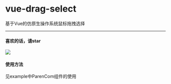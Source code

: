 # vue-drag-select
基于Vue的仿原生操作系统鼠标拖拽选择

----------
#### 喜欢的话，请star ####




![](https://github.com/singmeToSE/vue-drag-select/raw/master/src/assets/imgs/readme.gif)



#### 使用方法 ####
见example中ParenCom组件的使用


